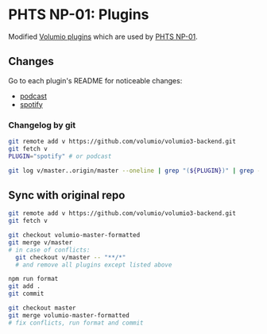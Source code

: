 # PHTS NP-01: Plugins

Modified [Volumio plugins][volumio-plugins-sources] which are used by [PHTS NP-01].

## Changes

Go to each plugin's README for noticeable changes:

- [podcast]
- [spotify]

### Changelog by git

```sh
git remote add v https://github.com/volumio/volumio3-backend.git
git fetch v
PLUGIN="spotify" # or podcast

git log v/master..origin/master --oneline | grep "(${PLUGIN})" | grep -v "style(" | grep -v "style:" | grep -v "chore("
```

## Sync with original repo

```sh
git remote add v https://github.com/volumio/volumio3-backend.git
git fetch v

git checkout volumio-master-formatted
git merge v/master
# in case of conflicts:
  git checkout v/master -- "**/*"
  # and remove all plugins except listed above

npm run format
git add .
git commit

git checkout master
git merge volumio-master-formatted
# fix conflicts, run format and commit
```

[phts np-01]: https://tsaryk.com/NP-01
[volumio-plugins-sources]: https://github.com/volumio/volumio-plugins-sources
[spotify]: ./spotify
[podcast]: ./podcast
